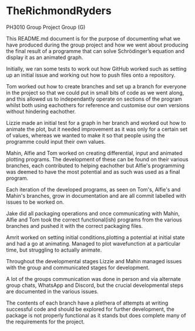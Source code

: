 # TheRichmondRyders
PH3010 Group Project Group (G)

This README.md document is for the purpose of documenting what we have produced during the group project and how we went about producing the final result of a programme that can solve Schrödinger’s equation and display it as an animated graph. 

Initially, we ran some tests to work out how GitHub worked such as setting up an initial issue and working out how to push files onto a repository. 

Tom worked out how to create branches and set up a branch for everyone in the project so that we could put in small bits of code as we went along, and this allowed us to independantly operate on sections of the program whilst both using eachothers for reference and customise our own versions without hindering eachother. 

Lizzie made an initial test for a graph in her branch and worked out how to animate the plot, but it needed improvement as it was only for a certain set of values, whereas we wanted to make it so that people using the programme could input their own values. 

Mahin, Alfie and Tom worked on creating differential, input and animated plotting programs. The development of these can be found on their various branches, each contributed to helping eachother but Alfie's programming was deemed to have the most potential and as such was used as a final program.

Each iteration of the developed programs, as seen on Tom's, Alfie's and Mahin's branches, grow in documentation and are all commit labelled with issues to be worked on.

Jake did all packaging operations and once communicating with Mahin, Alfie and Tom took the correct functional(ish) programs from the various branches and pushed it with the correct packaging files.

Amrit worked on setting initial conditions,plotting a potential at initial state and had a go at animating. Managed to plot wavefunction at a particular time, but struggling to actually animate.

Throughout the developmental stages Lizzie and Mahin managed issues with the group and communicated stages for development.

A lot of the groups communication was done in person and via alternate group chats, WhatsApp and Discord, but the crucial developmental steps are documented in the various issues.

The contents of each branch have a plethera of attempts at writing successful code and should be explored for further development, the package is not properly functional as it stands but does complete many of the requirements for the project.
